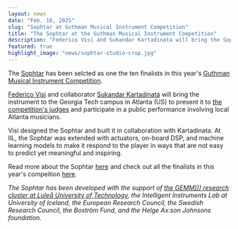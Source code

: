 ```yaml
---
layout: news
date: "Feb. 18, 2025"
slug: "Sophtar at Guthman Musical Instrument Competition"
title: "The Sophtar at the Guthman Musical Instrument Competition"
description: "Federico Visi and Sukandar Kartadinata will bring the Sophtar to Atlanta (US) to compete in the final round of competition"
featured: true
highlight_image: "news/sophtar-studio-crop.jpg"
---
```


<script>
	import CaptionedImage from "../../components/Images/CaptionedImage.svelte"
  	import YouTube from "../../components/Video/EmbedYouTube.svelte"
</script>

The [Sophtar](https://iil.is/research/sophtar) has been selcted as one the ten finalists in this year's [Guthman Musical Instrument Competition](https://guthman.gatech.edu).

[Federico Visi](https://iil.is/people#federico-visi) and collaborator [Sukandar Kartadinata](https://www.glui.de/wp/) will bring the instrument to the Georgia Tech campus in Atlanta (US) to present it to [the competition's judges](https://guthman.gatech.edu/judges-2025) and participate in a public performance involving local Atlanta musicians.

<CaptionedImage
  src="news/sophtar-studio-crop.jpg"
  alt="The Sophtar being played on a white table by a window. There are many cables connecting the instrument to other devices."
  caption="The Sophtar being played."/>

Visi designed the Sophtar and built it in collaboration with Kartadinata. At IIL, the Sophtar was extended with actuators, on-board DSP, and machine learning models to make it respond to the player in ways that are not easy to predict yet meaningful and inspiring. 

<YouTube
  id="8jfT23OIyD0" 
  caption="Exploring the Sophtar."/>

Read more about the Sophtar [here](https://www.federicovisi.com/the-sophtar/) and check out all the finalists in this year's compeition [here](https://guthman.gatech.edu/2025-finalists).


*The Sophtar has been developed with the support of [the GEMM))) research cluster at Luleå University of Technology](https://www.ltu.se/en/research/research-subjects/music-performance/research-projects/research-projects/2023-12-12-gemm), the Intelligent Instruments Lab at University of Iceland, the European Research Council, the Swedish Research Council, the Boström Fund, and the Helge Ax:son Johnsons foundation.*
